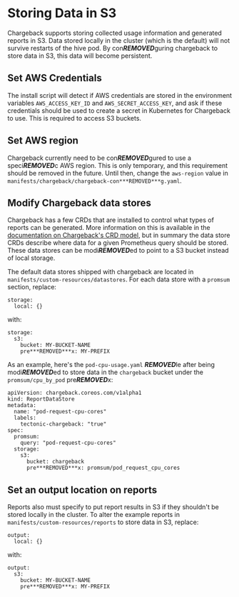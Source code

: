 # Storing Data in S3

Chargeback supports storing collected usage information and generated reports in
S3. Data stored locally in the cluster (which is the default) will not survive
restarts of the hive pod. By con***REMOVED***guring chargeback to store data in S3, this
data will become persistent.

## Set AWS Credentials

The install script will detect if AWS credentials are stored in the environment
variables `AWS_ACCESS_KEY_ID` and `AWS_SECRET_ACCESS_KEY`, and ask if these
credentials should be used to create a secret in Kubernetes for Chargeback to
use. This is required to access S3 buckets.

## Set AWS region

Chargeback currently need to be con***REMOVED***gured to use a speci***REMOVED***c AWS region. This is
only temporary, and this requirement should be removed in the future. Until
then, change the `aws-region` value in
`manifests/chargeback/chargeback-con***REMOVED***g.yaml`.

## Modify Chargeback data stores

Chargeback has a few CRDs that are installed to control what types of reports
can be generated. More information on this is available in the [documentation on
Chargeback's CRD model][crd-model], but in summary the data store CRDs describe
where data for a given Prometheus query should be stored. These data stores can
be modi***REMOVED***ed to point to a S3 bucket instead of local storage.

The default data stores shipped with chargeback are located in
`manifests/custom-resources/datastores`. For each data store with a `promsum`
section, replace:

```
storage:
  local: {}
```

with:

```
storage:
  s3:
    bucket: MY-BUCKET-NAME
    pre***REMOVED***x: MY-PREFIX
```

As an example, here's the `pod-cpu-usage.yaml` ***REMOVED***le after being modi***REMOVED***ed to
store data in the `chargeback` bucket under the `promsum/cpu_by_pod` pre***REMOVED***x:

```
apiVersion: chargeback.coreos.com/v1alpha1
kind: ReportDataStore
metadata:
  name: "pod-request-cpu-cores"
  labels:
    tectonic-chargeback: "true"
spec:
  promsum:
    query: "pod-request-cpu-cores"
  storage:
    s3:
      bucket: chargeback
      pre***REMOVED***x: promsum/pod_request_cpu_cores
```

## Set an output location on reports

Reports also must specify to put report results in S3 if they shouldn't be
stored locally in the cluster. To alter the example reports in
`manifests/custom-resources/reports` to store data in S3, replace:

```
output:
  local: {}
```

with:

```
output:
  s3:
    bucket: MY-BUCKET-NAME
    pre***REMOVED***x: MY-PREFIX
```

[crd-model]: CRD-Model.md
